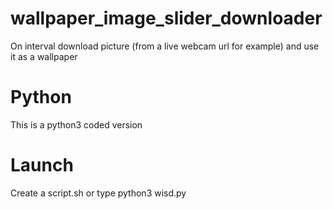 # wallpaper_image_slider_downloader
On interval download picture (from a live webcam url for example) and use it as a wallpaper
<br>
# Python
This is a python3 coded version
<br>
# Launch
Create a script.sh or type python3 wisd.py
